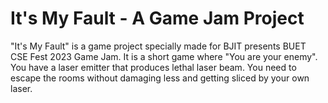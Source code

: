 # It's My Fault - A Game Jam Project
"It's My Fault" is a game project specially made for BJIT presents BUET CSE Fest 2023 Game Jam. It is a short game where "You are your enemy". You have a laser emitter that produces lethal laser beam. You need to escape the rooms without damaging less and getting sliced by your own laser.
